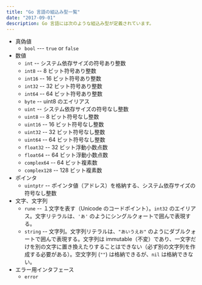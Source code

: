 ```yaml
---
title: "Go 言語の組込み型一覧"
date: "2017-09-01"
description: Go 言語には次のような組込み型が定義されています。
---
```


* 真偽値
  * `bool` --- `true` or `false`
* 数値
  * `int` -- システム依存サイズの符号あり整数
  * `int8` -- 8 ビット符号あり整数
  * `int16` -- 16 ビット符号あり整数
  * `int32` -- 32 ビット符号あり整数
  * `int64` -- 64 ビット符号あり整数
  * `byte` -- uint8 のエイリアス
  * `uint` -- システム依存サイズの符号なし整数
  * `uint8` -- 8 ビット符号なし整数
  * `uint16` -- 16 ビット符号なし整数
  * `uint32` -- 32 ビット符号なし整数
  * `uint64` -- 64 ビット符号なし整数
  * `float32` -- 32 ビット浮動小数点数
  * `float64` -- 64 ビット浮動小数点数
  * `complex64` -- 64 ビット複素数
  * `complex128` -- 128 ビット複素数
* ポインタ
  * `uintptr` -- ポインタ値（アドレス）を格納する、システム依存サイズの符号なし整数
* 文字、文字列
  * `rune` -- １文字を表す（Unicode のコードポイント）。`int32` のエイリアス。文字リテラルは、`'あ'` のようにシングルクォートで囲んで表現する。
  * `string` -- 文字列。文字列リテラルは、`"あいうえお"` のようにダブルクォートで囲んで表現する。文字列は immutable（不変）であり、一文字だけを別の文字に置き換えたりすることはできない（必ず別の文字列を作成する必要がある）。空文字列 (`""`) は格納できるが、`nil` は格納できない。
* エラー用インタフェース
  * `error`


